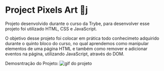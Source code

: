# Project Pixels Art :art:j
Projeto desenvolvido durante o curso da Trybe, para desenvolver esse projeto foi utilizado HTML, CSS e JavaScript.

O objetivo desse projeto foi colocar em prática todo conhecimeto adquirido durante o quinto bloco do curso, no qual aprendemos como manipular elementos de uma página HTML e também como remover e adicionar eventos na página, utilizando JavaScript, através do DOM.

Demosntração do Projeto:
<img src='pa-bgc/pixels-art.gif' alt='gif do projeto'></img>
